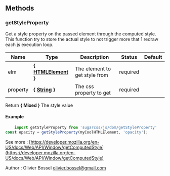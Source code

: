 ## Methods


### getStyleProperty

Get a style property on the passed element through the computed style.
This function try to store the actual style to not trigger more that 1 redraw
each js execution loop.



Name  |  Type  |  Description  |  Status  |  Default
------------  |  ------------  |  ------------  |  ------------  |  ------------
elm  |  **{ [HTMLElement](https://developer.mozilla.org/fr/docs/Web/API/HTMLElement) }**  |  The element to get style from  |  required  |
property  |  **{ [String](https://developer.mozilla.org/fr/docs/Web/JavaScript/Reference/Objets_globaux/String) }**  |  The css property to get  |  required  |

Return **{ Mixed }** The style value

#### Example
```js
	import getStyleProperty from 'sugarcss/js/dom/getStyleProperty'
const opacity = getStyleProperty(myCoolHTMLElement, 'opacity');
```
See more : [https://developer.mozilla.org/en-US/docs/Web/API/Window/getComputedStyle](https://developer.mozilla.org/en-US/docs/Web/API/Window/getComputedStyle)

Author : Olivier Bossel <olivier.bossel@gmail.com>